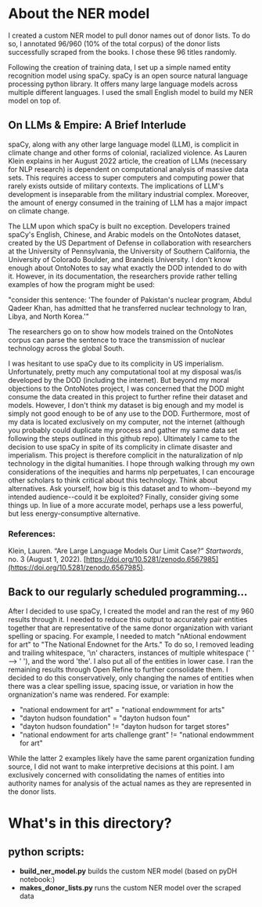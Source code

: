 # About the NER model

I created a custom NER model to pull donor names out of donor lists. To do so, I annotated 96/960 (10% of the total corpus) of the donor lists successfully scraped from the books. I chose these 96 titles randomly. 

Following the creation of training data, I set up a simple named entity recognition model using spaCy. spaCy is an open source natural language processing python library. It offers many large language models across multiple different languages. I used the small English model to build my NER model on top of. 

## On LLMs & Empire: A Brief Interlude

spaCy, along with any other large language model (LLM),  is complicit in climate change and other forms of colonial, racialized violence. As Lauren Klein explains in her August 2022 article, the creation of LLMs (necessary for NLP research) is dependent on computational analysis of massive data sets. This requires access to super computers and computing power that rarely exists outside of military contexts. The implications of LLM's development is inseparable from the military industrial complex. Moreover, the amount of energy consumed in the training of LLM has a major impact on climate change. 

The LLM upon which spaCy is built no exception. Developers trained spaCy's English, Chinese, and Arabic models on the OntoNotes dataset, created by the US Department of Defense in collaboration with researchers at the University of Pennsylvania, the University of Southern California, the University of Colorado Boulder, and Brandeis University. I don't know enough about OntoNotes to say what exactly the DOD intended to do with it. However, in its documentation, the researchers provide rather telling examples of how the program might be used: 

"consider this sentence: 'The founder of Pakistan's nuclear program, Abdul Qadeer Khan, has admitted that he transferred nuclear technology to Iran, Libya, and North Korea.'"

The researchers go on to show how models trained on the OntoNotes corpus can parse the sentence to trace the transmission of nuclear technology across the global South. 

  I was hesitant to use spaCy due to its complicity in US imperialism. Unfortunately, pretty much any computational tool at my disposal was/is developed by the DOD (including the internet). But beyond my moral objections to the OntoNotes project, I was concerned that the DOD might consume the data created in this project to further refine their dataset and models. However, I don't think my dataset is big enough and my model is simply not good enough to be of any use to the DOD. Furthermore, most of my data is located exclusively on my computer, not the internet (although you probably could duplicate my process and gather my same data set following the steps outlined in this github repo).
  Ultimately I came to the decision to use spaCy in spite of its complicity in climate disaster and imperialism. This project is therefore complicit in the naturalization of nlp technology in the digital humanities. I hope through walking through my own considerations of the inequities and harms nlp perpetuates, I can encourage other scholars to think critical about this technology. Think about alternatives. Ask yourself, how big is this dataset and to whom--beyond my intended audience--could it be exploited? Finally, consider giving some things up. In liue of a more accurate model, perhaps use a less powerful, but less energy-consumptive alternative. 

### References:
Klein, Lauren. “Are Large Language Models Our Limit Case?” _Startwords_, no. 3 (August 1, 2022). [https://doi.org/10.5281/zenodo.6567985](https://doi.org/10.5281/zenodo.6567985).

## Back to our regularly scheduled programming...
After I decided to use spaCy, I created the model and ran the rest of my 960 results through it. I needed to reduce this output to accurately pair entities together that are representative of the same donor organization with variant spelling or spacing. For example, I needed to match "nAtional endowment for art" to "The National Endownet for the Arts." To do so, I removed leading and trailing whitespace, '\n' characters, instances of multiple whitespace ('  ' --> ' '), and the word 'the'. I also put all of the entities in lower case. I ran the remaining results through Open Refine to further consolidate them. I decided to do this conservatively, only changing the names of entities when there was a clear spelling issue, spacing issue, or variation in how the orgnanization's name was rendered. For example: 
- "national endowment for art" = "national endowmment for arts"
- "dayton hudson foundation" = "dayton hudson foun"
- "dayton hudson foundation" != "dayton hudson for target stores" 
- "national endowment for arts challenge grant" != "national endowmment for art"

While the latter 2 examples likely have the same parent organization funding source, I did not want to make interpretive decisions at this point. I am exclusively concerned with consolidating the names of entities into authority names for analysis of the actual names as they are represented in the donor lists. 

# What's in this directory?
## python scripts: 
- **build_ner_model.py** builds the custom NER model (based on pyDH notebook:)
- **makes_donor_lists.py** runs the custom NER model over the scraped data
